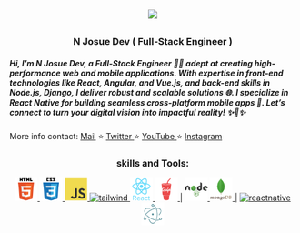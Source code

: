  
<h1 align="center">
    <img src="https://readme-typing-svg.demolab.com?font=Fira+Code&pause=1000&random=false&width=435&lines=N+josue+Dev+as+Full-Stack+Engineer+" />
</h1>

<h3 align="center">N Josue Dev ( Full-Stack Engineer ) </h3>

<h5 align="left">
Hi, I’m N Josue Dev, a Full-Stack Engineer 👨‍💻 adept at creating high-performance web and mobile applications. With expertise in front-end technologies like React, Angular, and Vue.js, and back-end skills in Node.js, Django, I deliver robust and scalable solutions 🌐. I specialize in React Native for building seamless cross-platform mobile apps 📱. Let’s connect to turn your digital vision into impactful reality! ✨🧡✨
</h5>
More info contact: <a href="mailto:writetounity@gmail.com">Mail</a> 
⭐
<a href="https://twitter.com/njosueofficial">
  Twitter
</a>
⭐
<a href="https://youtube.com/@njosuedev.?si=MX9lWTS-JnGfR4JP">
  YouTube
</a>
⭐
<a href="https://www.instagram.com/njosuedev/">
  Instagram
</a>

<h3 align="center">skills and Tools:</h3>
<p align="center">
<a href="https://www.w3.org/html/" target="_blank" rel="noreferrer">
  <img src="https://raw.githubusercontent.com/devicons/devicon/master/icons/html5/html5-original-wordmark.svg" alt="html5" width="40" height="40"/>
</a>
<a href="https://www.w3schools.com/css/" target="_blank" rel="noreferrer">
  <img src="https://raw.githubusercontent.com/devicons/devicon/master/icons/css3/css3-original-wordmark.svg" alt="css3" width="40" height="40"/>
</a>
<a href="https://developer.mozilla.org/en-US/docs/Web/JavaScript" target="_blank" rel="noreferrer">
  <img src="https://raw.githubusercontent.com/devicons/devicon/master/icons/javascript/javascript-original.svg" alt="javascript" width="40" height="40"/>
</a>
<a href="https://tailwindcss.com/" target="_blank" rel="noreferrer">
  <img src="https://www.vectorlogo.zone/logos/tailwindcss/tailwindcss-icon.svg" alt="tailwind" width="40" height="40"/> 
</a>
<a href="https://reactjs.org/" target="_blank" rel="noreferrer">
  <img src="https://raw.githubusercontent.com/devicons/devicon/master/icons/react/react-original-wordmark.svg" alt="react" width="40" height="40"/>
</a>
<a href="https://gulpjs.com" target="_blank" rel="noreferrer">
  <img src="https://raw.githubusercontent.com/devicons/devicon/master/icons/gulp/gulp-plain.svg" alt="gulp" width="40" height="40"/>
</a> |
<a href="https://nodejs.org" target="_blank" rel="noreferrer"> 
  <img src="https://raw.githubusercontent.com/devicons/devicon/master/icons/nodejs/nodejs-original-wordmark.svg" alt="nodejs" width="40" height="40"/>
</a>
<a href="https://www.mongodb.com/" target="_blank" rel="noreferrer">
  <img src="https://raw.githubusercontent.com/devicons/devicon/master/icons/mongodb/mongodb-original-wordmark.svg" alt="mongodb" width="40" height="40"/> 
</a> |
<a href="https://reactnative.dev/" target="_blank" rel="noreferrer"> 
  <img src="https://reactnative.dev/img/header_logo.svg" alt="reactnative" width="40" height="40"/>
</a>
<a href="https://www.electronjs.org" target="_blank" rel="noreferrer">
  <img src="https://raw.githubusercontent.com/devicons/devicon/master/icons/electron/electron-original.svg" alt="electron" width="40" height="40"/>
</a>
</p>
